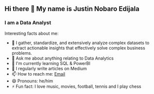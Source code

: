## Hi there 👋 My name is Justin Nobaro Edijala
### **I am a Data Analyst**
Interesting facts about me:
- 🔭 I gather, standardize, and extensively analyze complex datasets to extract actionable insights that effectively solve complex business problems.
- 💬 Ask me about anything relating to Data Analytics
- 🌱 I'm currently learning SQL & PowerBI
- 📝 I regularly write articles on Medium
- 📫 How to reach me: [Email](justinedijala@yahoo.com)
- 😄 Pronouns: he/him
- ⚡ Fun fact: I love music, movies, football, tennis and I play chess
<!--
**nobaro/nobaro** is a ✨ _special_ ✨ repository because its `README.md` (this file) appears on your GitHub profile.

Here are some ideas to get you started:

- I’m currently working on ...
- 👯 I’m looking to collaborate on ...
- 🤔 I’m looking for help with ...
- ⚡ Fun fact: ...
-->
